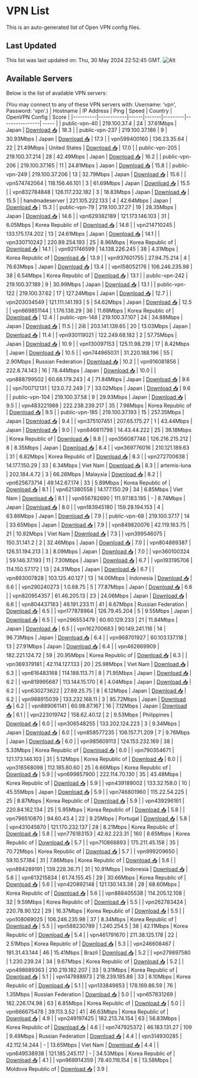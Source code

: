 # VPN List

This is an auto-generated list of Open VPN config files.

## Last Updated

This list was last updated on: Thu, 30 May 2024 22:52:45 GMT.
![Alt](https://repobeats.axiom.co/api/embed/186b98318ef1479477931607c1ad7d823f12451f.svg "Repobeats analytics image")

## Available Servers

Below is the list of available VPN servers:

(You may connect to any of these VPN servers with: Username: 'vpn', Password: 'vpn'.)
| Hostname | IP Address | Ping | Speed | Country | OpenVPN Config | Score |
|----------|------------|------|-------|---------|----------------| ----- |
| public-vpn-40 | 219.100.37.4 | 24 | 37.61Mbps | Japan | [Download 📥](./configs/server_0_JP.ovpn) | 18.3 |
| public-vpn-237 | 219.100.37.186 | 9 | 30.93Mbps | Japan | [Download 📥](./configs/server_1_JP.ovpn) | 17.3 |
| vpn599400160 | 136.23.35.64 | 22 | 21.49Mbps | United States | [Download 📥](./configs/server_2_US.ovpn) | 17.0 |
| public-vpn-205 | 219.100.37.214 | 28 | 42.49Mbps | Japan | [Download 📥](./configs/server_3_JP.ovpn) | 16.2 |
| public-vpn-206 | 219.100.37.165 | 11 | 24.81Mbps | Japan | [Download 📥](./configs/server_4_JP.ovpn) | 15.8 |
| public-vpn-249 | 219.100.37.206 | 13 | 32.79Mbps | Japan | [Download 📥](./configs/server_5_JP.ovpn) | 15.6 |
| vpn574742064 | 118.156.46.101 | 3 | 61.69Mbps | Japan | [Download 📥](./configs/server_6_JP.ovpn) | 15.5 |
| vpn832784848 | 126.117.232.182 | 3 | 18.83Mbps | Japan | [Download 📥](./configs/server_7_JP.ovpn) | 15.5 |
| handmadeserver | 221.105.222.133 | 4 | 42.64Mbps | Japan | [Download 📥](./configs/server_8_JP.ovpn) | 15.3 |
| public-vpn-79 | 219.100.37.27 | 19 | 28.35Mbps | Japan | [Download 📥](./configs/server_9_JP.ovpn) | 14.6 |
| vpn629382189 | 121.173.146.103 | 31 | 6.05Mbps | Korea Republic of | [Download 📥](./configs/server_10_KR.ovpn) | 14.6 |
| vpn214710245 | 133.175.174.202 | 13 | 24.61Mbps | Japan | [Download 📥](./configs/server_11_JP.ovpn) | 14.1 |
| vpn330710242 | 220.89.254.193 | 25 | 8.96Mbps | Korea Republic of | [Download 📥](./configs/server_12_KR.ovpn) | 14.1 |
| vpn921746599 | 14.138.226.245 | 38 | 4.31Mbps | Korea Republic of | [Download 📥](./configs/server_13_KR.ovpn) | 13.9 |
| vpn937601755 | 27.94.75.214 | 4 | 76.63Mbps | Japan | [Download 📥](./configs/server_14_JP.ovpn) | 13.4 |
| vpn158052176 | 106.246.235.98 | 38 | 6.54Mbps | Korea Republic of | [Download 📥](./configs/server_15_KR.ovpn) | 13.1 |
| public-vpn-242 | 219.100.37.189 | 9 | 30.99Mbps | Japan | [Download 📥](./configs/server_16_JP.ovpn) | 13.1 |
| public-vpn-122 | 219.100.37.62 | 17 | 127.24Mbps | Japan | [Download 📥](./configs/server_17_JP.ovpn) | 12.7 |
| vpn203034549 | 121.111.141.193 | 5 | 54.62Mbps | Japan | [Download 📥](./configs/server_18_JP.ovpn) | 12.5 |
| vpn669851144 | 1.176.138.29 | 36 | 11.68Mbps | Korea Republic of | [Download 📥](./configs/server_19_KR.ovpn) | 12.4 |
| public-vpn-148 | 219.100.37.107 | 24 | 34.88Mbps | Japan | [Download 📥](./configs/server_20_JP.ovpn) | 11.5 |
| 2i6 | 203.141.139.65 | 20 | 13.03Mbps | Japan | [Download 📥](./configs/server_21_JP.ovpn) | 11.4 |
| vpn930119021 | 122.249.68.182 | 2 | 57.75Mbps | Japan | [Download 📥](./configs/server_22_JP.ovpn) | 10.9 |
| vpn130097153 | 125.11.98.219 | 17 | 8.42Mbps | Japan | [Download 📥](./configs/server_23_JP.ovpn) | 10.5 |
| vpn744965031 | 31.220.188.196 | 55 | 2.90Mbps | Russian Federation | [Download 📥](./configs/server_24_RU.ovpn) | 10.2 |
| vpn916081856 | 222.8.74.143 | 16 | 78.44Mbps | Japan | [Download 📥](./configs/server_25_JP.ovpn) | 10.0 |
| vpn888799502 | 60.68.179.243 | 4 | 71.84Mbps | Japan | [Download 📥](./configs/server_26_JP.ovpn) | 9.6 |
| vpn700712131 | 123.0.72.249 | 7 | 33.02Mbps | Japan | [Download 📥](./configs/server_27_JP.ovpn) | 9.6 |
| public-vpn-104 | 219.100.37.58 | 9 | 29.93Mbps | Japan | [Download 📥](./configs/server_28_JP.ovpn) | 9.5 |
| vpn483221988 | 222.238.239.217 | 35 | 7.98Mbps | Korea Republic of | [Download 📥](./configs/server_29_KR.ovpn) | 9.5 |
| public-vpn-185 | 219.100.37.193 | 15 | 257.35Mbps | Japan | [Download 📥](./configs/server_30_JP.ovpn) | 9.4 |
| vpn375107451 | 207.65.175.27 | 1 | 43.44Mbps | Japan | [Download 📥](./configs/server_31_JP.ovpn) | 9.0 |
| vpn846611798 | 14.43.44.222 | 25 | 36.18Mbps | Korea Republic of | [Download 📥](./configs/server_32_KR.ovpn) | 8.8 |
| vpn356087746 | 126.216.215.212 | 8 | 8.35Mbps | Japan | [Download 📥](./configs/server_33_JP.ovpn) | 8.4 |
| vpn369776016 | 210.121.189.63 | 31 | 6.82Mbps | Korea Republic of | [Download 📥](./configs/server_34_KR.ovpn) | 8.3 |
| vpn272700638 | 14.177.150.29 | 33 | 6.34Mbps | Viet Nam | [Download 📥](./configs/server_35_VN.ovpn) | 8.3 |
| artemis-luna | 202.184.4.72 | 3 | 66.26Mbps | Malaysia | [Download 📥](./configs/server_36_MY.ovpn) | 8.2 |
| vpn625673714 | 49.142.67.174 | 33 | 5.89Mbps | Korea Republic of | [Download 📥](./configs/server_37_KR.ovpn) | 8.1 |
| vpn621380558 | 14.177.150.29 | 34 | 6.85Mbps | Viet Nam | [Download 📥](./configs/server_38_VN.ovpn) | 8.1 |
| vpn656782690 | 111.97.183.195 | - | 8.74Mbps | Japan | [Download 📥](./configs/server_39_JP.ovpn) | 8.0 |
| vpn183945180 | 159.28.194.153 | 4 | 63.86Mbps | Japan | [Download 📥](./configs/server_40_JP.ovpn) | 7.9 |
| public-vpn-68 | 219.100.37.17 | 14 | 33.65Mbps | Japan | [Download 📥](./configs/server_41_JP.ovpn) | 7.9 |
| vpn849820076 | 42.119.163.75 | 21 | 10.92Mbps | Viet Nam | [Download 📥](./configs/server_42_VN.ovpn) | 7.3 |
| vpn399546075 | 150.31.141.2 | 2 | 32.46Mbps | Japan | [Download 📥](./configs/server_43_JP.ovpn) | 7.0 |
| vpn804869387 | 126.51.194.213 | 3 | 8.09Mbps | Japan | [Download 📥](./configs/server_44_JP.ovpn) | 7.0 |
| vpn360100324 | 59.146.37.193 | 11 | 7.30Mbps | Japan | [Download 📥](./configs/server_45_JP.ovpn) | 6.7 |
| vpn193195706 | 114.150.57.172 | 13 | 24.31Mbps | Japan | [Download 📥](./configs/server_46_JP.ovpn) | 6.7 |
| vpn893007828 | 103.125.40.127 | 13 | 14.06Mbps | Indonesia | [Download 📥](./configs/server_47_ID.ovpn) | 6.6 |
| vpn290240273 | 1.0.68.75 | 5 | 77.87Mbps | Japan | [Download 📥](./configs/server_48_JP.ovpn) | 6.6 |
| vpn820954357 | 61.46.205.13 | 23 | 24.06Mbps | Japan | [Download 📥](./configs/server_49_JP.ovpn) | 6.6 |
| vpn804437183 | 46.191.233.11 | 41 | 6.67Mbps | Russian Federation | [Download 📥](./configs/server_50_RU.ovpn) | 6.5 |
| vpn177878964 | 126.79.45.204 | 5 | 9.55Mbps | Japan | [Download 📥](./configs/server_51_JP.ovpn) | 6.5 |
| vpn296553479 | 60.60.129.233 | 21 | 11.84Mbps | Japan | [Download 📥](./configs/server_52_JP.ovpn) | 6.5 |
| vpn162700683 | 90.149.241.116 | 14 | 96.73Mbps | Japan | [Download 📥](./configs/server_53_JP.ovpn) | 6.4 |
| vpn968701927 | 60.103.137.118 | 13 | 27.91Mbps | Japan | [Download 📥](./configs/server_54_JP.ovpn) | 6.4 |
| vpn462669909 | 182.221.124.72 | 59 | 20.95Mbps | Korea Republic of | [Download 📥](./configs/server_55_KR.ovpn) | 6.3 |
| vpn369379181 | 42.114.127.133 | 20 | 25.98Mbps | Viet Nam | [Download 📥](./configs/server_56_VN.ovpn) | 6.3 |
| vpn616483168 | 114.188.113.71 | 8 | 71.95Mbps | Japan | [Download 📥](./configs/server_57_JP.ovpn) | 6.2 |
| vpn819995687 | 113.144.15.170 | 6 | 4.04Mbps | Japan | [Download 📥](./configs/server_58_JP.ovpn) | 6.2 |
| vpn630273622 | 27.89.25.75 | 8 | 6.12Mbps | Japan | [Download 📥](./configs/server_59_JP.ovpn) | 6.2 |
| vpn988915039 | 133.232.168.11 | 3 | 85.72Mbps | Japan | [Download 📥](./configs/server_60_JP.ovpn) | 6.2 |
| vpn889061141 | 60.98.87.167 | 16 | 7.12Mbps | Japan | [Download 📥](./configs/server_61_JP.ovpn) | 6.1 |
| vpn223019742 | 158.62.40.12 | 2 | 9.53Mbps | Philippines | [Download 📥](./configs/server_62_PH.ovpn) | 6.0 |
| vpn306548255 | 133.202.124.223 | 3 | 9.34Mbps | Japan | [Download 📥](./configs/server_63_JP.ovpn) | 6.0 |
| vpn858577235 | 106.157.71.209 | 7 | 9.76Mbps | Japan | [Download 📥](./configs/server_64_JP.ovpn) | 6.0 |
| vpn985609113 | 124.153.232.169 | 38 | 5.33Mbps | Korea Republic of | [Download 📥](./configs/server_65_KR.ovpn) | 6.0 |
| vpn790354671 | 121.173.146.103 | 31 | 5.12Mbps | Korea Republic of | [Download 📥](./configs/server_66_KR.ovpn) | 6.0 |
| vpn316568098 | 112.185.80.60 | 25 | 6.66Mbps | Korea Republic of | [Download 📥](./configs/server_67_KR.ovpn) | 5.9 |
| vpn699857900 | 222.114.70.130 | 35 | 43.48Mbps | Korea Republic of | [Download 📥](./configs/server_68_KR.ovpn) | 5.9 |
| vpn439189002 | 133.32.158.0 | 10 | 45.55Mbps | Japan | [Download 📥](./configs/server_69_JP.ovpn) | 5.9 |
| vpn746801960 | 115.22.54.225 | 25 | 8.87Mbps | Korea Republic of | [Download 📥](./configs/server_70_KR.ovpn) | 5.9 |
| vpn439296161 | 220.84.162.134 | 25 | 5.95Mbps | Korea Republic of | [Download 📥](./configs/server_71_KR.ovpn) | 5.8 |
| vpn796510870 | 94.60.43.4 | 22 | 9.25Mbps | Portugal | [Download 📥](./configs/server_72_PT.ovpn) | 5.8 |
| vpn431045870 | 121.170.232.137 | 28 | 8.21Mbps | Korea Republic of | [Download 📥](./configs/server_73_KR.ovpn) | 5.8 |
| vpn776183153 | 42.82.223.31 | 160 | 8.65Mbps | Korea Republic of | [Download 📥](./configs/server_74_KR.ovpn) | 5.7 |
| vpn710866893 | 175.211.45.158 | 35 | 70.72Mbps | Korea Republic of | [Download 📥](./configs/server_75_KR.ovpn) | 5.7 |
| vpn999209650 | 59.10.57.184 | 31 | 7.86Mbps | Korea Republic of | [Download 📥](./configs/server_76_KR.ovpn) | 5.6 |
| vpn894289191 | 139.228.36.71 | 31 | 10.91Mbps | Indonesia | [Download 📥](./configs/server_77_ID.ovpn) | 5.6 |
| vpn613215834 | 61.74.155.45 | 29 | 30.66Mbps | Korea Republic of | [Download 📥](./configs/server_78_KR.ovpn) | 5.6 |
| vpn420892148 | 121.130.143.38 | 28 | 68.60Mbps | Korea Republic of | [Download 📥](./configs/server_79_KR.ovpn) | 5.6 |
| vpn888405538 | 114.205.12.108 | 32 | 9.59Mbps | Korea Republic of | [Download 📥](./configs/server_80_KR.ovpn) | 5.5 |
| vpn262783424 | 220.78.90.122 | 29 | 16.37Mbps | Korea Republic of | [Download 📥](./configs/server_81_KR.ovpn) | 5.5 |
| vpn108069025 | 106.246.235.98 | 37 | 8.34Mbps | Korea Republic of | [Download 📥](./configs/server_82_KR.ovpn) | 5.5 |
| vpn588230789 | 1.240.254.5 | 38 | 42.11Mbps | Korea Republic of | [Download 📥](./configs/server_83_KR.ovpn) | 5.4 |
| vpn461791670 | 211.38.125.178 | 22 | 2.51Mbps | Korea Republic of | [Download 📥](./configs/server_84_KR.ovpn) | 5.3 |
| vpn246608467 | 191.31.43.144 | 46 | 15.41Mbps | Brazil | [Download 📥](./configs/server_85_BR.ovpn) | 5.2 |
| vpn279897580 | 1.230.239.24 | 34 | 9.67Mbps | Korea Republic of | [Download 📥](./configs/server_86_KR.ovpn) | 5.2 |
| vpn498689363 | 210.219.182.207 | 33 | 9.31Mbps | Korea Republic of | [Download 📥](./configs/server_87_KR.ovpn) | 5.1 |
| vpn147888973 | 218.239.185.88 | 33 | 8.10Mbps | Korea Republic of | [Download 📥](./configs/server_88_KR.ovpn) | 5.1 |
| vpn133849853 | 178.169.86.59 | 76 | 1.35Mbps | Russian Federation | [Download 📥](./configs/server_89_RU.ovpn) | 5.0 |
| vpn657831269 | 182.226.174.98 | 63 | 6.85Mbps | Korea Republic of | [Download 📥](./configs/server_90_KR.ovpn) | 5.0 |
| vpn666675478 | 39.113.3.52 | 41 | 46.63Mbps | Korea Republic of | [Download 📥](./configs/server_91_KR.ovpn) | 4.9 |
| vpn249197425 | 182.213.74.154 | 63 | 56.83Mbps | Korea Republic of | [Download 📥](./configs/server_92_KR.ovpn) | 4.6 |
| vpn747925372 | 46.183.131.27 | 109 | 9.49Mbps | Russian Federation | [Download 📥](./configs/server_93_RU.ovpn) | 4.4 |
| vpn314930285 | 42.112.14.244 | - | 13.65Mbps | Viet Nam | [Download 📥](./configs/server_94_VN.ovpn) | 4.4 |
| vpn649538938 | 121.185.245.117 | - | 34.53Mbps | Korea Republic of | [Download 📥](./configs/server_95_KR.ovpn) | 4.1 |
| vpn968914359 | 78.40.116.154 | 6 | 13.58Mbps | Moldova Republic of | [Download 📥](./configs/server_96_MD.ovpn) | 3.9 |
